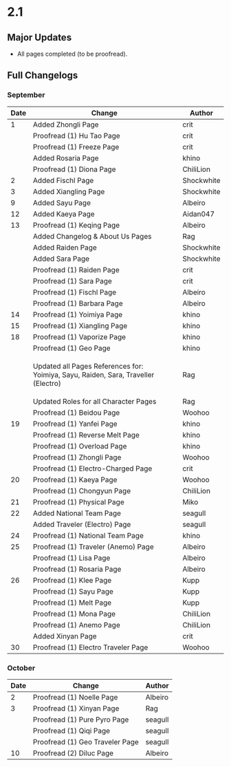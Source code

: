 # 2.1

## Major Updates

* All pages completed (to be proofread).

## Full Changelogs

### September

| Date | Change                                                                                       | Author     |
| ---- | -------------------------------------------------------------------------------------------- | ---------- |
| 1    | Added Zhongli Page                                                                           | crit       |
|      | Proofread (1) Hu Tao Page                                                                    | crit       |
|      | Proofread (1) Freeze Page                                                                    | crit       |
|      | Added Rosaria Page                                                                           | khino      |
|      | Proofread (1) Diona Page                                                                     | ChiliLion  |
| 2    | Added Fischl Page                                                                            | Shockwhite |
| 3    | Added Xiangling Page                                                                         | Shockwhite |
| 9    | Added Sayu Page                                                                              | Albeiro    |
| 12   | Added Kaeya Page                                                                             | Aidan047   |
| 13   | Proofread (1) Keqing Page                                                                    | Albeiro    |
|      | Added Changelog & About Us Pages                                                             | Rag        |
|      | Added Raiden Page                                                                            | Shockwhite |
|      | Added Sara Page                                                                              | Shockwhite |
|      | Proofread (1) Raiden Page                                                                    | crit       |
|      | Proofread (1) Sara Page                                                                      | crit       |
|      | Proofread (1) Fischl Page                                                                    | Albeiro    |
|      | Proofread (1) Barbara Page                                                                   | Albeiro    |
| 14   | Proofread (1) Yoimiya Page                                                                   | khino      |
| 15   | Proofread (1) Xiangling Page                                                                 | khino      |
| 18   | Proofread (1) Vaporize Page                                                                  | khino      |
|      | Proofread (1) Geo Page                                                                       | khino      |
|      | <p>Updated all Pages References for:<br>Yoimiya, Sayu, Raiden, Sara, Traveller (Electro)</p> | Rag        |
|      | Updated Roles for all Character Pages                                                        | Rag        |
|      | Proofread (1) Beidou Page                                                                    | Woohoo     |
| 19   | Proofread (1) Yanfei Page                                                                    | khino      |
|      | Proofread (1) Reverse Melt Page                                                              | khino      |
|      | Proofread (1) Overload Page                                                                  | khino      |
|      | Proofread (1) Zhongli Page                                                                   | Woohoo     |
|      | Proofread (1) Electro-Charged Page                                                           | crit       |
| 20   | Proofread (1) Kaeya Page                                                                     | Woohoo     |
|      | Proofread (1) Chongyun Page                                                                  | ChiliLion  |
| 21   | Proofread (1) Physical Page                                                                  | Miko       |
| 22   | Added National Team Page                                                                     | seagull    |
|      | Added Traveler (Electro) Page                                                                | seagull    |
| 24   | Proofread (1) National Team Page                                                             | khino      |
| 25   | Proofread (1) Traveler (Anemo) Page                                                          | Albeiro    |
|      | Proofread (1) Lisa Page                                                                      | Albeiro    |
|      | Proofread (1) Rosaria Page                                                                   | Albeiro    |
| 26   | Proofread (1) Klee Page                                                                      | Kupp       |
|      | Proofread (1) Sayu Page                                                                      | Kupp       |
|      | Proofread (1) Melt Page                                                                      | Kupp       |
|      | Proofread (1) Mona Page                                                                      | ChiliLion  |
|      | Proofread (1) Anemo Page                                                                     | ChiliLion  |
|      | Added Xinyan Page                                                                            | crit       |
| 30   | Proofread (1) Electro Traveler Page                                                          | Woohoo     |

### October

| Date | Change                          | Author  |
| ---- | ------------------------------- | ------- |
| 2    | Proofread (1) Noelle Page       | Albeiro |
| 3    | Proofread (1) Xinyan Page       | Rag     |
|      | Proofread (1) Pure Pyro Page    | seagull |
|      | Proofread (1) Qiqi Page         | seagull |
|      | Proofread (1) Geo Traveler Page | seagull |
| 10   | Proofread (2) Diluc Page        | Albeiro |
